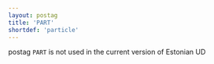 ```yaml
---
layout: postag
title: 'PART'
shortdef: 'particle'
---
```

postag <code>PART</code> is not used in the current version of Estonian UD

<!-- Interlanguage links updated Út zář 29 20:23:00 CEST 2020 -->
